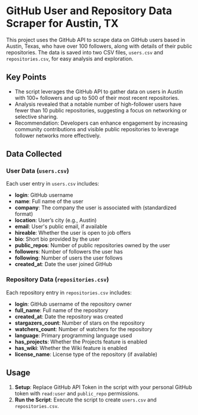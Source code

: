 # GitHub User and Repository Data Scraper for Austin, TX

This project uses the GitHub API to scrape data on GitHub users based in Austin, Texas, who have over 100 followers, along with details of their public repositories. The data is saved into two CSV files, `users.csv` and `repositories.csv`, for easy analysis and exploration.



## Key Points

- The script leverages the GitHub API to gather data on users in Austin with 100+ followers and up to 500 of their most recent repositories.
- Analysis revealed that a notable number of high-follower users have fewer than 10 public repositories, suggesting a focus on networking or selective sharing.
- Recommendation: Developers can enhance engagement by increasing community contributions and visible public repositories to leverage follower networks more effectively.



## Data Collected

### User Data (`users.csv`)
Each user entry in `users.csv` includes:
- **login**: GitHub username
- **name**: Full name of the user
- **company**: The company the user is associated with (standardized format)
- **location**: User’s city (e.g., Austin)
- **email**: User's public email, if available
- **hireable**: Whether the user is open to job offers
- **bio**: Short bio provided by the user
- **public_repos**: Number of public repositories owned by the user
- **followers**: Number of followers the user has
- **following**: Number of users the user follows
- **created_at**: Date the user joined GitHub

### Repository Data (`repositories.csv`)
Each repository entry in `repositories.csv` includes:
- **login**: GitHub username of the repository owner
- **full_name**: Full name of the repository
- **created_at**: Date the repository was created
- **stargazers_count**: Number of stars on the repository
- **watchers_count**: Number of watchers for the repository
- **language**: Primary programming language used
- **has_projects**: Whether the Projects feature is enabled
- **has_wiki**: Whether the Wiki feature is enabled
- **license_name**: License type of the repository (if available)


## Usage

1. **Setup**: Replace GitHub API Token in the script with your personal GitHub token with `read:user` and `public_repo` permissions.
2. **Run the Script**: Execute the script to create `users.csv` and `repositories.csv`.
